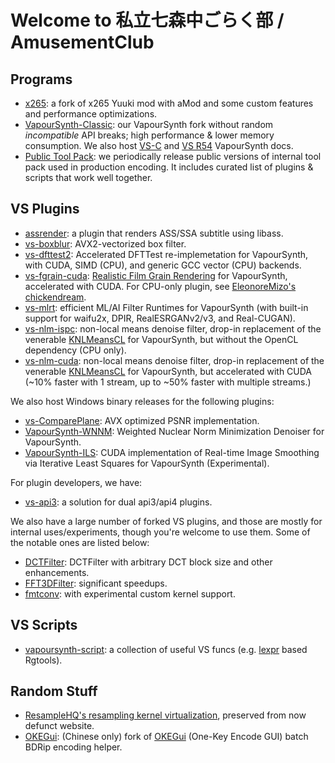 # Welcome to 私立七森中ごらく部 / AmusementClub

## Programs
- [x265](https://github.com/AmusementClub/x265): a fork of x265 Yuuki mod with aMod and some custom features and performance optimizations.
- [VapourSynth-Classic](https://github.com/AmusementClub/vapoursynth-classic): our VapourSynth fork without random _incompatible_ API breaks; high performance & lower memory consumption. We also host [VS-C](https://AmusementClub.github.io/doc/) and [VS R54](https://AmusementClub.github.io/doc3/) VapourSynth docs.
- [Public Tool Pack](https://github.com/AmusementClub/tools): we periodically release public versions of internal tool pack used in production encoding. It includes curated list of plugins & scripts that work well together.


## VS Plugins
- [assrender](https://github.com/AmusementClub/assrender): a plugin that renders ASS/SSA subtitle using libass.
- [vs-boxblur](https://github.com/AmusementClub/vs-boxblur): AVX2-vectorized box filter.
- [vs-dfttest2](https://github.com/AmusementClub/vs-dfttest2): Accelerated DFTTest re-implemetation for VapourSynth, with CUDA, SIMD (CPU), and generic GCC vector (CPU) backends.
- [vs-fgrain-cuda](https://github.com/AmusementClub/vs-fgrain-cuda): [Realistic Film Grain Rendering](https://www.ipol.im/pub/art/2017/192/) for VapourSynth, accelerated with CUDA. For CPU-only plugin, see [EleonoreMizo's chickendream](https://github.com/EleonoreMizo/chickendream).
- [vs-mlrt](https://github.com/AmusementClub/vs-mlrt): efficient ML/AI Filter Runtimes for VapourSynth (with built-in support for waifu2x, DPIR, RealESRGANv2/v3, and Real-CUGAN).
- [vs-nlm-ispc](https://github.com/AmusementClub/vs-nlm-ispc): non-local means denoise filter, drop-in replacement of the venerable [KNLMeansCL](https://github.com/Khanattila/KNLMeansCL) for VapourSynth, but without the OpenCL dependency (CPU only).
- [vs-nlm-cuda](https://github.com/AmusementClub/vs-nlm-cuda): non-local means denoise filter, drop-in replacement of the venerable [KNLMeansCL](https://github.com/Khanattila/KNLMeansCL) for VapourSynth, but accelerated with CUDA (~10% faster with 1 stream, up to ~50% faster with multiple streams.)


We also host Windows binary releases for the following plugins:
- [vs-ComparePlane](https://github.com/AmusementClub/vs-ComparePlane): AVX optimized PSNR implementation.
- [VapourSynth-WNNM](https://github.com/AmusementClub/VapourSynth-WNNM): Weighted Nuclear Norm Minimization Denoiser for VapourSynth.
- [VapourSynth-ILS](https://github.com/AmusementClub/VapourSynth-ILS): CUDA implementation of Real-time Image Smoothing via Iterative Least Squares for VapourSynth (Experimental).


For plugin developers, we have:
- [vs-api3](https://github.com/AmusementClub/vs-api3): a solution for dual api3/api4 plugins.


We also have a large number of forked VS plugins, and those are mostly for internal uses/experiments, though you're welcome to use them. Some of the notable ones are listed below:
- [DCTFilter](https://github.com/AmusementClub/VapourSynth-DCTFilter): DCTFilter with arbitrary DCT block size and other enhancements.
- [FFT3DFilter](https://github.com/AmusementClub/VapourSynth-FFT3DFilter): significant speedups.
- [fmtconv](https://github.com/AmusementClub/fmtconv): with experimental custom kernel support.


## VS Scripts
- [vapoursynth-script](https://github.com/AmusementClub/vapoursynth-script): a collection of useful VS funcs (e.g. [lexpr](https://github.com/AkarinVS/vapoursynth-plugin#expr) based Rgtools).


## Random Stuff
- [ResampleHQ's resampling kernel virtualization](https://AmusementClub.github.io/ResampleHQ/), preserved from now defunct website.
- [OKEGui](https://github.com/AmusementClub/OKEGui): (Chinese only) fork of [OKEGui](https://github.com/vcb-s/OKEGui) (One-Key Encode GUI) batch BDRip encoding helper.

